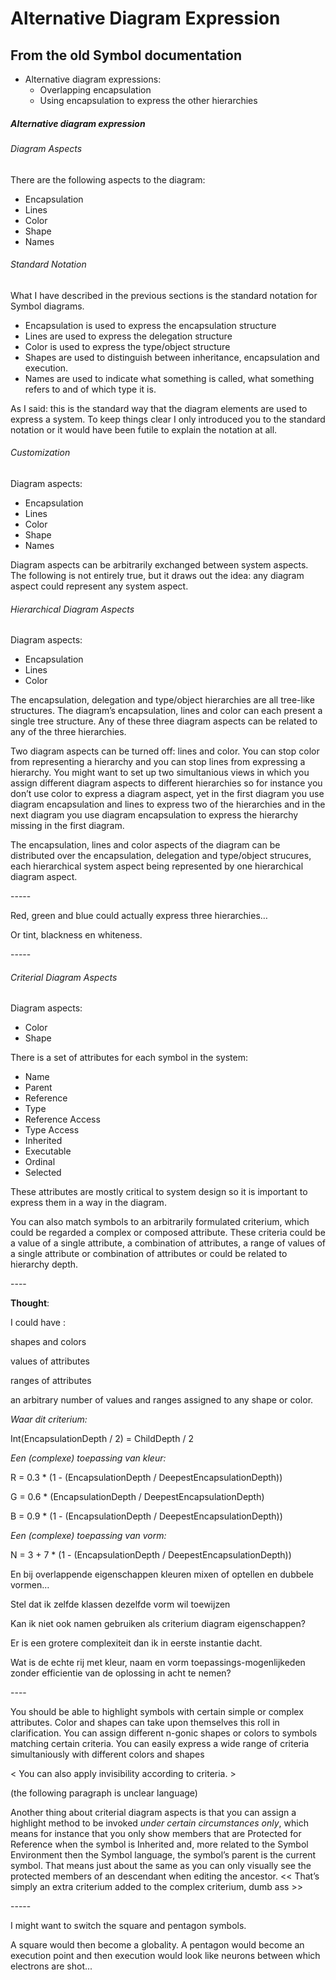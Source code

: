 ﻿Alternative Diagram Expression
==============================

From the old Symbol documentation
---------------------------------

- Alternative diagram expressions:
  - Overlapping encapsulation
  - Using encapsulation to express the other hierarchies

##### Alternative diagram expression

###### Diagram Aspects

There are the following aspects to the diagram:

- Encapsulation
- Lines
- Color
- Shape
- Names

###### Standard Notation

What I have described in the previous sections is the standard notation for Symbol diagrams. 

- Encapsulation is used to express the encapsulation structure
- Lines are used to express the delegation structure
- Color is used to express the type/object structure
- Shapes are used to distinguish between inheritance, encapsulation and execution.
- Names are used to indicate what something is called, what something refers to and of which type it is.

As I said: this is the standard way that the diagram elements are used to express a system. To keep things clear I only introduced you to the standard notation or it would have been futile to explain the notation at all. 

###### Customization

Diagram aspects:

- Encapsulation
- Lines
- Color
- Shape
- Names

Diagram aspects can be arbitrarily exchanged between system aspects. The following is not entirely true, but it draws out the idea: any diagram aspect could represent any system aspect.

###### Hierarchical Diagram Aspects

Diagram aspects:

- Encapsulation
- Lines
- Color

The encapsulation, delegation and type/object hierarchies are all tree-like structures. The diagram’s encapsulation, lines and color can each present a single tree structure. Any of these three diagram aspects can be related to any of the three hierarchies. 

Two diagram aspects can be turned off: lines and color. You can stop color from representing a hierarchy and you can stop lines from expressing a hierarchy. You might want to set up two simultanious views in which you assign different diagram aspects to different hierarchies so for instance you don’t use color to express a diagram aspect, yet in the first diagram you use diagram encapsulation and lines to express two of the hierarchies and in the next diagram you use diagram encapsulation to express the hierarchy missing in the first diagram.

The encapsulation, lines and color aspects of the diagram can be distributed over the encapsulation, delegation and type/object strucures, each hierarchical system aspect being represented by one hierarchical diagram aspect.

\-----

Red, green and blue could actually express three hierarchies…

Or tint, blackness en whiteness.

\-----

###### Criterial Diagram Aspects

Diagram aspects:

- Color
- Shape

There is a set of attributes for each symbol in the system:

- Name
- Parent
- Reference
- Type
- Reference Access
- Type Access
- Inherited
- Executable
- Ordinal
- Selected

These attributes are mostly critical to system design so it is important to express them in a way in the diagram.

<Calculated symbol attribute mapped onto an expressed symbol:> You can also match symbols to an arbitrarily formulated criterium, which could be regarded a complex or composed attribute. These criteria could be a value of a single attribute, a combination of attributes, a range of values of a single attribute or combination of attributes or could be related to hierarchy depth.

\----

__Thought__:

I could have :

shapes and colors

values of attributes

ranges of attributes

an arbitrary number of values and ranges assigned to any shape or color.

*Waar dit criterium:*

Int(EncapsulationDepth / 2) = ChildDepth / 2

*Een (complexe) toepassing van kleur:*

R = 0.3 \* (1 - (EncapsulationDepth / DeepestEncapsulationDepth)) 

G = 0.6 \*  (EncapsulationDepth / DeepestEncapsulationDepth)

B = 0.9 \* (1 - (EncapsulationDepth / DeepestEncapsulationDepth)) 

*Een (complexe) toepassing van vorm:*

N = 3 + 7 \* (1 - (EncapsulationDepth / DeepestEncapsulationDepth))

En bij overlappende eigenschappen kleuren mixen of optellen en dubbele vormen…

Stel dat ik zelfde klassen dezelfde vorm wil toewijzen

Kan ik niet ook namen gebruiken als criterium diagram eigenschappen?

Er is een grotere complexiteit dan ik in eerste instantie dacht.

Wat is de echte rij met kleur, naam en vorm toepassings-mogenlijkeden zonder efficientie van de oplossing in acht te nemen?

\----



You should be able to highlight symbols with certain simple or complex attributes. Color and shapes can take upon themselves this roll in clarification. You can assign different n-gonic shapes or colors to symbols matching certain criteria. You can easily express a wide range of criteria simultaniously with different colors and shapes

< You can also apply invisibility according to criteria. >

(the following paragraph is unclear language)

Another thing about criterial diagram aspects is that you can assign a highlight method to be invoked *under certain circumstances only*, which means for instance that you only show members that are Protected for Reference when the symbol is Inherited and, more related to the Symbol Environment then the Symbol language, the symbol’s parent is the current symbol. That means just about the same as you can only visually see the protected members of an descendant when editing the ancestor. << That’s simply an extra criterium added to the complex criterium, dumb ass >>

\-----

I might want to switch the square and pentagon symbols.

A square would then become a globality. A pentagon would become an execution point and then execution would look like neurons between which electrons are shot...



